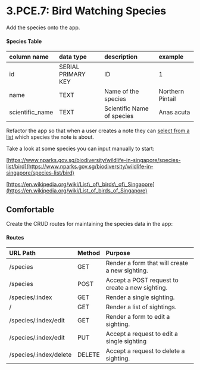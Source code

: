 # 3.PCE.7: Bird Watching Species

Add the species onto the app.

#### Species Table

| column name | data type | description | example |
| :--- | :--- | :--- | :--- |
| id | SERIAL PRIMARY KEY | ID | 1 |
| name | TEXT | Name of the species | Northern Pintail |
| scientific\_name | TEXT | Scientific Name of species | Anas acuta |

Refactor the app so that when a user creates a note they can [select from a list](../3.5-sql-applications/3.5.5-rendering-one-to-many-forms.md) which species the note is about.

Take a look at some species you can input manually to start:

[https://www.nparks.gov.sg/biodiversity/wildlife-in-singapore/species-list/bird](https://www.nparks.gov.sg/biodiversity/wildlife-in-singapore/species-list/bird)

[https://en.wikipedia.org/wiki/List\_of\_birds\_of\_Singapore](https://en.wikipedia.org/wiki/List_of_birds_of_Singapore)

## Comfortable

Create the CRUD routes for maintaining the species data in the app:

#### Routes

| URL Path | Method | Purpose |
| :--- | :--- | :--- |
| /species | GET | Render a form that will create a new sighting. |
| /species | POST | Accept a POST request to create a new sighting. |
| /species/:index | GET | Render a single sighting. |
| / | GET | Render a list of sightings. |
| /species/:index/edit | GET | Render a form to edit a sighting. |
| /species/:index/edit | PUT | Accept a request to edit a single sighting |
| /species/:index/delete | DELETE | Accept a request to delete a sighting. |

